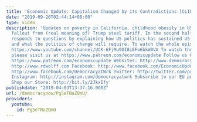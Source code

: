 ```yaml
---
title: 'Economic Update: Capitalism Changed by its Contradictions [CLIP]'
date: "2019-09-26T02:44:14+08:00"
type: video
description: 'Updates on poverty in California, childhood obesity in US, economic
  fallout from (real meaning of) Trump steel tariff. In the second half, Prof Wolff
  responds to questions by explaining how US politics has sustained US capitalism
  and what the politics of change will require. To watch the whole episode, go to:
  https://www.youtube.com/channel/UCK-6FjMu9OI8i0Fo6bkW0VA To watch the extended interview,
  please visit us at https://www.patreon.com/economicupdate Follow us ONLINE: Patreon:
  https://www.patreon.com/economicupdate Websites: http://www.democracyatwork.info/econo...
  http://www.rdwolff.com Facebook: http://www.facebook.com/EconomicUpdate http://www.facebook.com/RichardDWolff
  http://www.facebook.com/DemocracyatWrk Twitter: http://twitter.com/profwolff http://twitter.com/democracyatwrk
  Instagram: http://instagram.com/democracyatwrk Subscribe to our EU podcast: http://economicupdate.libsyn.com
  Shop our Store: http://bit.ly/2JkxIfy'
publishdate: "2019-04-03T13:37:16.000Z"
url: /democracynow/Pg5eTNaZQmU/
providers:
  youtube:
    id: Pg5eTNaZQmU
---
```

